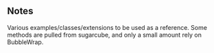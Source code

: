 ## Notes

Various examples/classes/extensions to be used as a reference.
Some methods are pulled from sugarcube, and only a small amount
rely on BubbleWrap.